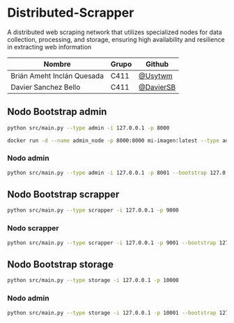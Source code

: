 # Distributed-Scrapper

A distributed web scraping network that utilizes specialized nodes for data collection, processing, and storage, ensuring high availability and resilience in extracting web information

| Nombre                     | Grupo | Github                                   |
| -------------------------- | ----- | ---------------------------------------- |
| Brián Ameht Inclán Quesada | C411  | [@Usytwm](https://github.com/Usytwm)     |
| Davier Sanchez Bello       | C411  | [@DavierSB](https://github.com/DavierSB) |

## Nodo Bootstrap admin

```bash
python src/main.py --type admin -i 127.0.0.1 -p 8000

docker run -d --name admin_node -p 8000:8000 mi-imagen:latest --type admin --ip 0.0.0.0 --port 8000
```

### Nodo admin

```bash
python src/main.py --type admin -i 127.0.0.1 -p 8001 --bootstrap 127.0.0.1:8000
```


## Nodo Bootstrap scrapper

```bash
python src/main.py --type scrapper -i 127.0.0.1 -p 9000
```

### Nodo scrapper

```bash
python src/main.py --type scrapper -i 127.0.0.1 -p 9001 --bootstrap 127.0.0.1:9000
```

## Nodo Bootstrap storage

```bash
python src/main.py --type storage -i 127.0.0.1 -p 10000
```

### Nodo admin

```bash
python src/main.py --type storage -i 127.0.0.1 -p 10001 --bootstrap 127.0.0.1:10000
```

<!-- python src/main.py --type storage -i 127.0.0.1 -p 10001 --bootstrap 127.0.0.1:8000 -->
